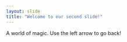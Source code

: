 ```yaml
---
layout: slide
title: "Welcome to our second slide!"
---
```

A world of magic.
Use the left arrow to go back!
